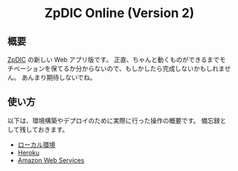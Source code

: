 <div align="center">
<h1>ZpDIC Online (Version 2)</h1>
</div>


## 概要
[ZpDIC](http://ziphil.com/application/download/2.html) の新しい Web アプリ版です。
正直、ちゃんと動くものができるまでモチベーションを保てるか分からないので、もしかしたら完成しないかもしれません。
あんまり期待しないでね。

## 使い方
以下は、環境構築やデプロイのために実際に行った操作の概要です。
備忘録として残しておきます。

- [ローカル環境](document/local.md)
- [Heroku](document/heroku.md)
- [Amazon Web Services](document/amazon.md)